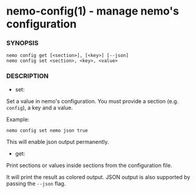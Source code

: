 nemo-config(1) - manage nemo's configuration
============================================

### SYNOPSIS

    nemo config get [<section>], [<key>] [--json]
    nemo config set <section>, <key>, <value>


### DESCRIPTION

 - set:

Set a value in nemo's configuration. You must provide a section
(e.g. `config`), a key and a value.

Example:

    nemo config set nemo json true

This will enable json output permanently.


 - get:

Print sections or values inside sections from the configuration file.

It will print the result as colored output. JSON output is also
supported by passing the `--json` flag.
